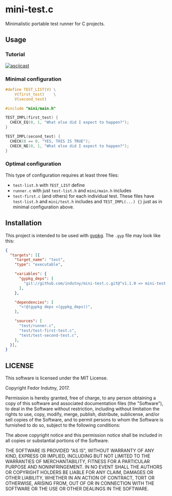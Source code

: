 # mini-test.c

Minimalistic portable test runner for C projects.

## Usage

### Tutorial

[![asciicast](https://asciinema.org/a/0uwkwwcdjxqsbc5it8jk888cj.png)](https://asciinema.org/a/0uwkwwcdjxqsbc5it8jk888cj)

### Minimal configuration

```c
#define TEST_LIST(V) \
    V(first_test)    \
    V(second_test)

#include "mini/main.h"

TEST_IMPL(first_test) {
  CHECK_EQ(0, 1, "What else did I expect to happen?");
}

TEST_IMPL(second_test) {
  CHECK(0 == 0, "YES, THIS IS TRUE");
  CHECK_NE(0, 1, "What else did I expect to happen?");
}
```

### Optimal configuration

This type of configuration requires at least three files:

* `test-list.h` with `TEST_LIST` define
* `runner.c` with just `test-list.h` and `mini/main.h` includes
* `test-first.c` (and others) for each individual test. These files have
  `test-list.h` and `mini/test.h` includes and `TEST_IMPL(...) {}` just as in
  minimal configuration above.

## Installation

This project is intended to be used with [gypkg][0]. The `.gyp` file may look
like this:

```json
{
  "targets": [{
    "target_name": "test",
    "type": "executable",

    "variables": {
      "gypkg_deps": [
        "git://github.com/indutny/mini-test.c.git@^v1.1.0 => mini-test.gyp:mini-test",
      ],
    },

    "dependencies": [
      "<!@(gypkg deps <(gypkg_deps))",
    ],

    "sources": [
      "test/runner.c",
      "test/test-first-test.c",
      "test/test-second-test.c",
    ],
  }],
}
```

## LICENSE

This software is licensed under the MIT License.

Copyright Fedor Indutny, 2017.

Permission is hereby granted, free of charge, to any person obtaining a
copy of this software and associated documentation files (the
"Software"), to deal in the Software without restriction, including
without limitation the rights to use, copy, modify, merge, publish,
distribute, sublicense, and/or sell copies of the Software, and to permit
persons to whom the Software is furnished to do so, subject to the
following conditions:

The above copyright notice and this permission notice shall be included
in all copies or substantial portions of the Software.

THE SOFTWARE IS PROVIDED "AS IS", WITHOUT WARRANTY OF ANY KIND, EXPRESS
OR IMPLIED, INCLUDING BUT NOT LIMITED TO THE WARRANTIES OF
MERCHANTABILITY, FITNESS FOR A PARTICULAR PURPOSE AND NONINFRINGEMENT. IN
NO EVENT SHALL THE AUTHORS OR COPYRIGHT HOLDERS BE LIABLE FOR ANY CLAIM,
DAMAGES OR OTHER LIABILITY, WHETHER IN AN ACTION OF CONTRACT, TORT OR
OTHERWISE, ARISING FROM, OUT OF OR IN CONNECTION WITH THE SOFTWARE OR THE
USE OR OTHER DEALINGS IN THE SOFTWARE.

[0]: http://gypkg.io/
[1]: https://github.com/indutny/mini-test.c/issues/1
